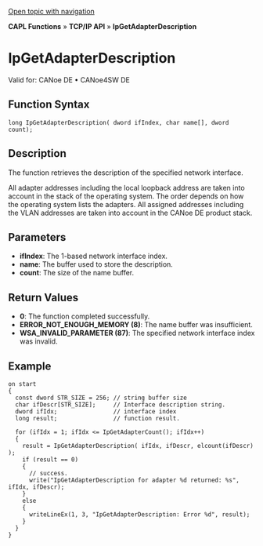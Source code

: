 [Open topic with navigation](../../../../../CANoeDEFamily.htm#Topics/CAPLFunctions/TCPIPAPI/Functions/CAPLfunctionIPGetAdapterDescription.md)

**CAPL Functions** » **TCP/IP API** » **IpGetAdapterDescription**

# IpGetAdapterDescription

Valid for: CANoe DE • CANoe4SW DE

## Function Syntax

```plaintext
long IpGetAdapterDescription( dword ifIndex, char name[], dword count);
```

## Description

The function retrieves the description of the specified network interface.

All adapter addresses including the local loopback address are taken into account in the stack of the operating system. The order depends on how the operating system lists the adapters. All assigned addresses including the VLAN addresses are taken into account in the CANoe DE product stack.

## Parameters

- **ifIndex**: The 1-based network interface index.
- **name**: The buffer used to store the description.
- **count**: The size of the name buffer.

## Return Values

- **0**: The function completed successfully.
- **ERROR_NOT_ENOUGH_MEMORY (8)**: The name buffer was insufficient.
- **WSA_INVALID_PARAMETER (87)**: The specified network interface index was invalid.

## Example

```plaintext
on start
{
  const dword STR_SIZE = 256; // string buffer size
  char ifDescr[STR_SIZE];     // Interface description string.
  dword ifIdx;                // interface index
  long result;                // function result.

  for (ifIdx = 1; ifIdx <= IpGetAdapterCount(); ifIdx++)
  {
    result = IpGetAdapterDescription( ifIdx, ifDescr, elcount(ifDescr) );
    if (result == 0)
    {
      // success.
      write("IpGetAdapterDescription for adapter %d returned: %s", ifIdx, ifDescr);
    }
    else
    {
      writeLineEx(1, 3, "IpGetAdapterDescription: Error %d", result);
    }
  }
}
```
